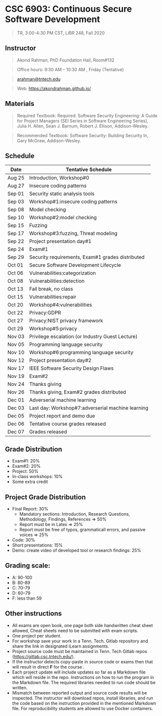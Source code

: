 # CSC 6903: Continuous Secure Software Development 
> TR, 3:00-4:30 PM CST, LIBR 248, Fall 2020 

## Instructor 

> Akond Rahman, PhD 
> Foundation Hall, Room#132

> Office hours: 9:30 AM – 10:30 AM , Friday (Tentative) 

> arahman@tntech.edu 

> Web: https://akondrahman.github.io/ 



## Materials 

> Required Textbook: Required: Software Security Engineering: A Guide for Project Managers (SEI Series in Software Engineering Series), Julia H. Allen, Sean J. Barnum, Robert J. Ellison, Addison-Wesley. 

> Recommended Textbook:  Software Security: Building Security In, Gary McGraw, Addison-Wesley.


## Schedule 



| Date    | Tentative Schedule                                     |
|---------|--------------------------------------------------------|
| Aug 25  | Introduction, Workshop#0                               |
| Aug 27  | Insecure coding patterns                               |
| Sep 01  | Security static analysis tools                         |
| Sep 03  | Workshop#1:insecure coding patterns                    |
| Sep 08  | Model checking                                         |
| Sep 10  | Workshop#2:model checking                              |
| Sep 15  | Fuzzing                                                |
| Sep 17  | Workshop#3:fuzzing, Threat modeling                    |
| Sep 22  | Project presentation day#1                             |
| Sep 24  | Exam#1                                                 |
| Sep 29  | Security requirements, Exam#1 grades distributed       |
| Oct 01  | Secure Software Development Lifecycle                  |
| Oct 06  | Vulnerabilities:categorization                         |
| Oct 08  | Vulnerabilities:detection                              |
| Oct 13  | Fall break, no class                                   |
| Oct 15  | Vulnerabilities:repair                                 |
| Oct 20  | Workshop#4:vulnerabilities                             |
| Oct 22  | Privacy:GDPR                                           |
| Oct 27  | Privacy:NIST privacy framework                         |                                             
| Oct 29  | Workshop#5:privacy                                     |                 
| Nov 03  | Privilege escalation (or Industry Guest Lecture)       |
| Nov 05  | Programming language security                          |
| Nov 10  | Workshop#6:programming language security               |
| Nov 12  | Project presentation day#2                             |
| Nov 17  | IEEE Software Security Design Flaws                    |
| Nov 19  | Exam#2                                                 |
| Nov 24  | Thanks giving                                          |
| Nov 26  | Thanks giving, Exam#2 grades distributed               |    
| Dec 01  | Adverserial machine learning                           |
| Dec 03  | Last day: Workshop#7:adverserial machine learning      |
| Dec 05  | Project report and demo due                            |
| Dec 06  | Tentative course grades released                       |
| Dec 07  | Grades released                                        |

 
## Grade Distribution 

- Exam#1: 20%
- Exam#2: 20% 
- Project: 50% 
- In-class workshops: 10% 
- Some extra credit 

## Project Grade Distribution 
- Final Report: 30%
  - Mandatory sections: Introduction, Research Questions, Methodology, Findings, References => 50% 
  - Report must be in Latex => 25% 
  - Report must be free of typos, grammaticall errors, and passive voices => 25% 
- Code: 30% 
- Short presentations: 15% 
- Demo: create video of developed tool or research findings: 25%


## Grading scale: 
  - A: 90-100 
  - B: 80-89 
  - C: 70–79 
  - D: 60–79 
  - F: less than 59

## Other instructions 
- All exams are open book, one page both side handwritten cheat sheet allowed, Cheat sheets need to be submitted with exam scripts. 
- One project per student.  
- For workshop save your work in a Tenn. Tech. Gitlab repository and share the link in designated iLearn assignments. 
- Project source code must be maintained in Tenn. Tech Gitlab repos (https://gitlab.csc.tntech.edu/). 
- If the instructor detects copy-paste in source code or exams then that will result in direct **F** for the course .  
- Each project update will include updates so far as a Markdown file which will reside in the repo. Instructions on how to run the program in the Markdown file. The required libraries needed to run code should be written.  
- Mismatch between reported output and source code results will be inspected. The instructor will download repos, install libraries, and run the code based on the instruction provided in the mentioned Markdown file. For reproducibility students are allowed to use Docker containers.   
